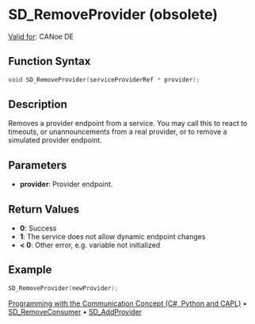 # SD_RemoveProvider (obsolete)

[Valid for](../../../Shared/FeatureAvailability.md): CANoe DE

## Function Syntax

```c
void SD_RemoveProvider(serviceProviderRef * provider);
```

## Description

Removes a provider endpoint from a service. You may call this to react to timeouts, or unannouncements from a real provider, or to remove a simulated provider endpoint.

## Parameters

- **provider**: Provider endpoint.

## Return Values

- **0**: Success
- **1**: The service does not allow dynamic endpoint changes
- **< 0**: Other error, e.g. variable not initialized

## Example

```c
SD_RemoveProvider(newProvider);
```

[Programming with the Communication Concept (C#, Python and CAPL)](../../../CANoeCANalyzer/CommunicationConcept/Programming/CCP.md) • [SD_RemoveConsumer](CAPLfunctionSDRemoveConsumer.md) • [SD_AddProvider](CAPLfunctionSDAddProvider.md)
